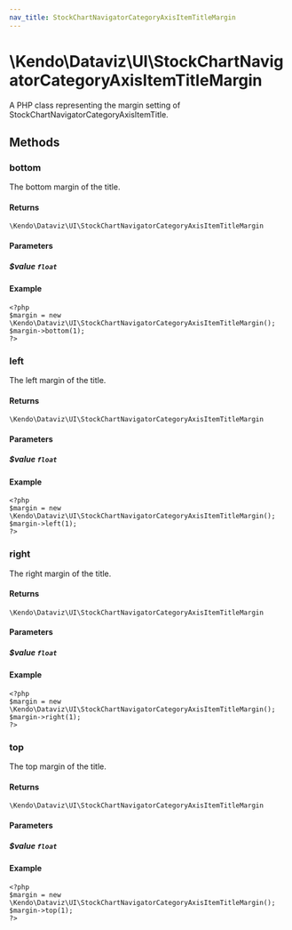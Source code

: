 ```yaml
---
nav_title: StockChartNavigatorCategoryAxisItemTitleMargin
---
```


# \Kendo\Dataviz\UI\StockChartNavigatorCategoryAxisItemTitleMargin

A PHP class representing the margin setting of StockChartNavigatorCategoryAxisItemTitle.


## Methods

### bottom
The bottom margin of the title.

#### Returns
`\Kendo\Dataviz\UI\StockChartNavigatorCategoryAxisItemTitleMargin`

#### Parameters

##### $value `float`



#### Example 
    <?php
    $margin = new \Kendo\Dataviz\UI\StockChartNavigatorCategoryAxisItemTitleMargin();
    $margin->bottom(1);
    ?>

### left
The left margin of the title.

#### Returns
`\Kendo\Dataviz\UI\StockChartNavigatorCategoryAxisItemTitleMargin`

#### Parameters

##### $value `float`



#### Example 
    <?php
    $margin = new \Kendo\Dataviz\UI\StockChartNavigatorCategoryAxisItemTitleMargin();
    $margin->left(1);
    ?>

### right
The right margin of the title.

#### Returns
`\Kendo\Dataviz\UI\StockChartNavigatorCategoryAxisItemTitleMargin`

#### Parameters

##### $value `float`



#### Example 
    <?php
    $margin = new \Kendo\Dataviz\UI\StockChartNavigatorCategoryAxisItemTitleMargin();
    $margin->right(1);
    ?>

### top
The top margin of the title.

#### Returns
`\Kendo\Dataviz\UI\StockChartNavigatorCategoryAxisItemTitleMargin`

#### Parameters

##### $value `float`



#### Example 
    <?php
    $margin = new \Kendo\Dataviz\UI\StockChartNavigatorCategoryAxisItemTitleMargin();
    $margin->top(1);
    ?>

